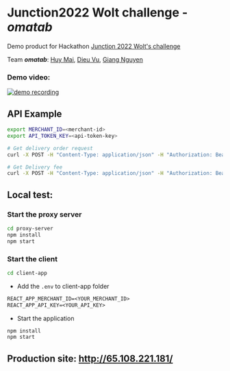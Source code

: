 # Junction2022 Wolt challenge - _omatab_

Demo product for Hackathon [Junction 2022 Wolt's challenge](https://www.junction2022.com/challenges-new/wolt)

Team _**omatab**_: [Huy Mai](https://github.com/mquhuy), [Dieu Vu](https://github.com/dieu-vu), [Giang Nguyen](https://github.com/GiangNguyen1207)

### Demo video:
[![demo recording](http://img.youtube.com/vi/zgXKeac_Ygc/0.jpg)](https://youtu.be/zgXKeac_Ygc)
      

## API Example

```bash
export MERCHANT_ID=<merchant-id>
export API_TOKEN_KEY=<api-token-key>

# Get delivery order request
curl -X POST -H "Content-Type: application/json" -H "Authorization: Bearer ${API_TOKEN_KEY}" -d @example_delivery_order_request.json https://daas-public-api.development.dev.woltapi.com/merchants/$MERCHANT_ID/delivery-order | python3 -mjson.tool

# Get Delivery fee
curl -X POST -H "Content-Type: application/json" -H "Authorization: Bearer ${API_TOKEN_KEY}" -d @example_delivery_fee_request.json https://daas-public-api.development.dev.woltapi.com/merchants/$MERCHANT_ID/delivery-fee | python3 -mjson.tool
```

## Local test:


### Start the proxy server
```bash
cd proxy-server
npm install
npm start
```


### Start the client
```bash
cd client-app
```
- Add the `.env` to client-app folder
```txt
REACT_APP_MERCHANT_ID=<YOUR_MERCHANT_ID>
REACT_APP_API_KEY=<YOUR_API_KEY>
```
- Start the application
```bash
npm install
npm start
```

## Production site: http://65.108.221.181/
